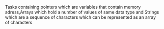 Tasks containing pointers which are variables that contain memory adress,Arrays which hold a number of values of same data type and Strings which are a sequence of characters which can be represented as an array of characters
